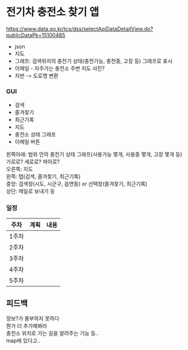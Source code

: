 # 전기차 충전소 찾기 앱
https://www.data.go.kr/tcs/dss/selectApiDataDetailView.do?publicDataPk=15100485  

- json
- 지도
- 그래프: 검색위치의 충전기 상태(충전가능, 충전중, 고장 등) 그래프로 표시
- 이메일 - 자주가는 충전소 주변 지도 사진?
- 지번 -> 도로명 변환

### GUI
- 검색
- 즐겨찾기
- 최근기록
- 지도
- 충전소 상태 그래프
- 이메일 버튼

왼쪽아래: 범위 안의 충전기 상태 그래프(사용가능 몇개, 사용중 몇개, 고장 몇개 등)  
  가로로? 세로로? 파이로?  
오른쪽: 지도  
왼쪽: 탭(검색, 즐겨찾기, 최근기록)  
중앙: 검색창(시도, 시군구, 읍면동) or 선택창(즐겨찾기, 최근기록)  
상단: 메일로 보내기 등  

### 일정
|주차|계획|내용|
|---|---|---|
|1주차| | |
|2주차| | |
|3주차| | |
|4주차| | |
|5주차| | |



## 피드백
정보?가 풍부하지 못하다  
뭔가 더 추가해봐라  
충전소 위치로 가는 길을 알려주는 기능 등..  
map에 있다고..  